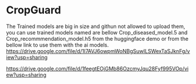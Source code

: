 # CropGuard
The Trained models are big in size and githun not allowed to upload them, you can use trained models named are bellow
Crop_diseased_model.5 and Crop_recommmendation_model.h5 from the huggingface demo or from the bellow link to use them with the ai models.
https://drive.google.com/file/d/1I7AVJ6owpmWoNBgSuwILSWexTaSJknFg/view?usp=sharing

https://drive.google.com/file/d/1feegtEOjGMb86OzcmyJqu28Fyf995VOp/view?usp=sharing

 
